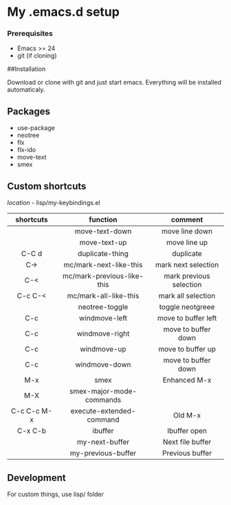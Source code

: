 # My .emacs.d setup

### Prerequisites

- Emacs >= 24
- git (if cloning)

##Installation

Download or clone with git and just start emacs.
Everything will be installed automaticaly.

##  Packages

- use-package
- neotree
- flx
- flx-ido
- move-text
- smex


## Custom shortcuts

_location_ - lisp/my-keybindings.el

| shortcuts     | function                   |         comment         |
|:-------------:|:--------------------------:|:-----------------------:|
| <C-S-down>    | move-text-down             | move line down          |
| <C-S-up>      | move-text-up               | move line up            |
| C-C d         | duplicate-thing            | duplicate               |
| C->           | mc/mark-next-like-this     | mark next selection     |
| C-<           | mc/mark-previous-like-this | mark previous selection |
| C-c C-<       | mc/mark-all-like-this      | mark all selection      |
| <C-M-return>  | neotree-toggle             | toggle neotgreee        |
| C-c <C-left>  | windmove-left              | move to buffer left     |
| C-c <C-right> | windmove-right             | move to buffer down     |
| C-c <C-up>    | windmove-up                | move to buffer up       |
| C-c <C-down>  | windmove-down              | move to buffer down     |
| M-x           | smex                       | Enhanced M-x            |
| M-X           | smex-major-mode-commands   |                         |
| C-c C-c M-x   | execute-extended-command   | Old M-x                 |
| C-x C-b       | ibuffer                    |  Ibuffer open           |
| <C-tab>       | my-next-buffer             | Next file buffer        |
| <C-S-tab>     | my-previous-buffer         | Previous buffer         |


## Development

For custom things, use lisp/ folder